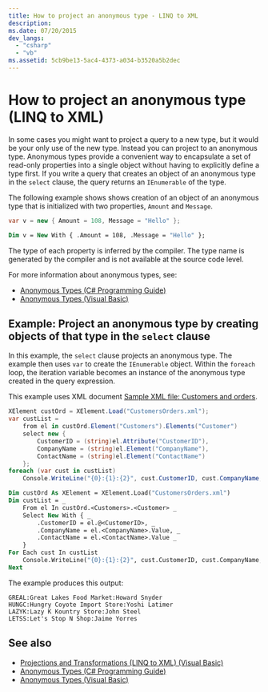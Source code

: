 ```yaml
---
title: How to project an anonymous type - LINQ to XML
description:
ms.date: 07/20/2015
dev_langs:
  - "csharp"
  - "vb"
ms.assetid: 5cb9be13-5ac4-4373-a034-b3520a5b2dec
---
```

# How to project an anonymous type (LINQ to XML)

In some cases you might want to project a query to a new type, but it would be your only use of the new type. Instead you can project to an anonymous type. Anonymous types provide a convenient way to encapsulate a set of read-only properties into a single object without having to explicitly define a type first. If you write a query that creates an object of an anonymous type in the `select` clause, the query returns an `IEnumerable` of the type.

The following example shows shows creation of an object of an anonymous type that is initialized with two properties, `Amount` and `Message`.

```csharp
var v = new { Amount = 108, Message = "Hello" };  
```

```vb
Dim v = New With { .Amount = 108, .Message = "Hello" };
```

The type of each property is inferred by the compiler. The type name is generated by the compiler and is not available at the source code level. 

For more information about anonymous types, see:

- [Anonymous Types (C# Programming Guide)](../../csharp/programming-guide/classes-and-structs/anonymous-types)
- [Anonymous Types (Visual Basic)](../../visual-basic/programming-guide/language-features/objects-and-classes/anonymous-types)

## Example: Project an anonymous type by creating objects of that type in the `select` clause

In this example, the `select` clause projects an anonymous type. The example then uses `var` to create the `IEnumerable` object. Within the `foreach` loop, the iteration variable becomes an instance of the anonymous type created in the query expression.

This example uses XML document [Sample XML file: Customers and orders](sample-xml-file-customers-and-orders.md).

```csharp
XElement custOrd = XElement.Load("CustomersOrders.xml");
var custList =
    from el in custOrd.Element("Customers").Elements("Customer")
    select new {
        CustomerID = (string)el.Attribute("CustomerID"),
        CompanyName = (string)el.Element("CompanyName"),
        ContactName = (string)el.Element("ContactName")
    };
foreach (var cust in custList)
    Console.WriteLine("{0}:{1}:{2}", cust.CustomerID, cust.CompanyName, cust.ContactName);
```

```vb  
Dim custOrd As XElement = XElement.Load("CustomersOrders.xml")  
Dim custList = _  
    From el In custOrd.<Customers>.<Customer> _  
    Select New With { _  
        .CustomerID = el.@<CustomerID>, _  
        .CompanyName = el.<CompanyName>.Value, _  
        .ContactName = el.<ContactName>.Value _  
    }  
For Each cust In custList  
    Console.WriteLine("{0}:{1}:{2}", cust.CustomerID, cust.CompanyName, cust.ContactName)  
Next  
```  

The example produces this output:

```output
GREAL:Great Lakes Food Market:Howard Snyder
HUNGC:Hungry Coyote Import Store:Yoshi Latimer
LAZYK:Lazy K Kountry Store:John Steel
LETSS:Let's Stop N Shop:Jaime Yorres
```

## See also

- [Projections and Transformations (LINQ to XML) (Visual Basic)](../../visual-basic/programming-guide/concepts/linq/projections-and-transformations-linq-to-xml.md)
- [Anonymous Types (C# Programming Guide)](../../csharp/programming-guide/classes-and-structs/anonymous-types)
- [Anonymous Types (Visual Basic)](../../visual-basic/programming-guide/language-features/objects-and-classes/anonymous-types)
